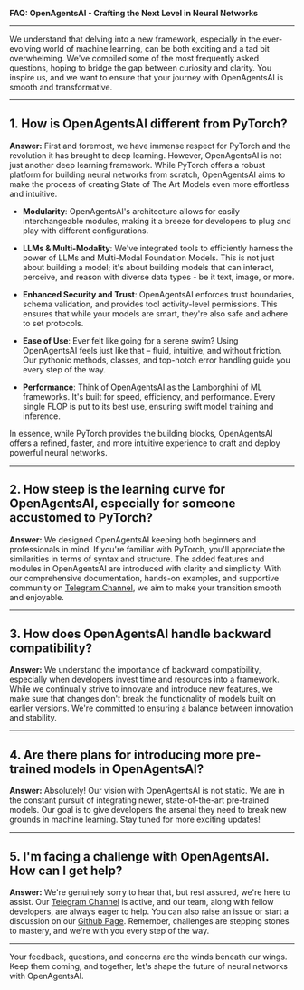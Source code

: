 **FAQ: OpenAgentsAI - Crafting the Next Level in Neural Networks**

---

We understand that delving into a new framework, especially in the ever-evolving world of machine learning, can be both exciting and a tad bit overwhelming. We've compiled some of the most frequently asked questions, hoping to bridge the gap between curiosity and clarity. You inspire us, and we want to ensure that your journey with OpenAgentsAI is smooth and transformative.

---

## 1. How is OpenAgentsAI different from PyTorch?

**Answer:** First and foremost, we have immense respect for PyTorch and the revolution it has brought to deep learning. However, OpenAgentsAI is not just another deep learning framework. While PyTorch offers a robust platform for building neural networks from scratch, OpenAgentsAI aims to make the process of creating State of The Art Models even more effortless and intuitive. 

- **Modularity**: OpenAgentsAI's architecture allows for easily interchangeable modules, making it a breeze for developers to plug and play with different configurations.
  
- **LLMs & Multi-Modality**: We've integrated tools to efficiently harness the power of LLMs and Multi-Modal Foundation Models. This is not just about building a model; it's about building models that can interact, perceive, and reason with diverse data types - be it text, image, or more.
  
- **Enhanced Security and Trust**: OpenAgentsAI enforces trust boundaries, schema validation, and provides tool activity-level permissions. This ensures that while your models are smart, they're also safe and adhere to set protocols.

- **Ease of Use**: Ever felt like going for a serene swim? Using OpenAgentsAI feels just like that – fluid, intuitive, and without friction. Our pythonic methods, classes, and top-notch error handling guide you every step of the way.

- **Performance**: Think of OpenAgentsAI as the Lamborghini of ML frameworks. It's built for speed, efficiency, and performance. Every single FLOP is put to its best use, ensuring swift model training and inference.

In essence, while PyTorch provides the building blocks, OpenAgentsAI offers a refined, faster, and more intuitive experience to craft and deploy powerful neural networks.

---

## 2. How steep is the learning curve for OpenAgentsAI, especially for someone accustomed to PyTorch?

**Answer:** We designed OpenAgentsAI keeping both beginners and professionals in mind. If you're familiar with PyTorch, you'll appreciate the similarities in terms of syntax and structure. The added features and modules in OpenAgentsAI are introduced with clarity and simplicity. With our comprehensive documentation, hands-on examples, and supportive community on [Telegram Channel](https://t.me/OpenAgents_AI), we aim to make your transition smooth and enjoyable.

---

## 3. How does OpenAgentsAI handle backward compatibility?

**Answer:** We understand the importance of backward compatibility, especially when developers invest time and resources into a framework. While we continually strive to innovate and introduce new features, we make sure that changes don't break the functionality of models built on earlier versions. We're committed to ensuring a balance between innovation and stability.

---

## 4. Are there plans for introducing more pre-trained models in OpenAgentsAI?

**Answer:** Absolutely! Our vision with OpenAgentsAI is not static. We are in the constant pursuit of integrating newer, state-of-the-art pre-trained models. Our goal is to give developers the arsenal they need to break new grounds in machine learning. Stay tuned for more exciting updates!

---

## 5. I'm facing a challenge with OpenAgentsAI. How can I get help?

**Answer:** We're genuinely sorry to hear that, but rest assured, we're here to assist. Our [Telegram Channel](https://t.me/OpenAgents_AI) is active, and our team, along with fellow developers, are always eager to help. You can also raise an issue or start a discussion on our [Github Page](hhttps://github.com/OpenAgentsAI). Remember, challenges are stepping stones to mastery, and we're with you every step of the way.

---

Your feedback, questions, and concerns are the winds beneath our wings. Keep them coming, and together, let's shape the future of neural networks with OpenAgentsAI.